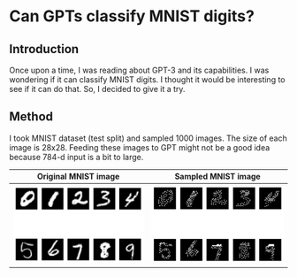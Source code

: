 # Can GPTs classify MNIST digits?

## Introduction

Once upon a time, I was reading about GPT-3 and its capabilities. I was wondering if it can classify MNIST digits. I thought it would be interesting to see if it can do that. So, I decided to give it a try.

## Method

I took MNIST dataset (test split) and sampled 1000 images. The size of each image is 28x28. Feeding these images to GPT might not be a good idea because 784-d input is a bit to large.

Original MNIST image | Sampled MNIST image
:---------------------:|:---------------------:
![Original MNIST](temp_1.png) | ![Sampled MNIST](temp_0.png)
